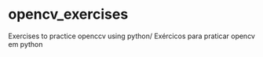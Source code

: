 # opencv_exercises
Exercises to practice openccv using python/ Exércicos para praticar opencv em python
